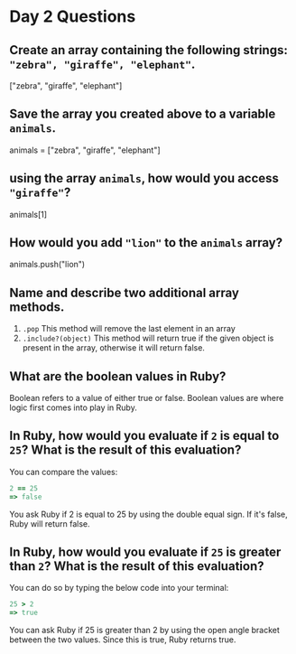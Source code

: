 # Day 2 Questions

## Create an array containing the following strings: `"zebra", "giraffe", "elephant"`.

["zebra", "giraffe", "elephant"]

## Save the array you created above to a variable `animals`.

animals = ["zebra", "giraffe", "elephant"]

## using the array `animals`, how would you access `"giraffe"`?

animals[1]

## How would you add `"lion"` to the `animals` array?

animals.push("lion")

## Name and describe two additional array methods.

1. `.pop` This method will remove the last element in an array
2. `.include?(object)` This method will return true if the given object is present in the array, otherwise it will return false.  

## What are the boolean values in Ruby?

Boolean refers to a value of either true or false. Boolean values are where logic first comes into play in Ruby.

## In Ruby, how would you evaluate if `2` is equal to `25`? What is the result of this evaluation?

You can compare the values:

```ruby
2 == 25
=> false
```

You ask Ruby if 2 is equal to 25 by using the double equal sign. If it's false, Ruby will return false.

## In Ruby, how would you evaluate if `25` is greater than `2`? What is the result of this evaluation?

You can do so by typing the below code into your terminal:

```ruby
25 > 2
=> true
```

You can ask Ruby if 25 is greater than 2 by using the open angle bracket between the two values. Since this is true, Ruby returns true.
